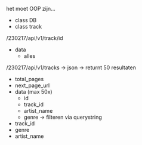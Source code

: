 het moet OOP zijn...
- class DB
- class track


/230217/api/v1/track/id
  - data 
    - alles


/230217/api/v1/tracks
-> json -> returnt 50 resultaten
  - total_pages
  - next_page_url
  - data (max 50x)
    - id
    - track_id
    - artist_name
    - genre
-> filteren via querystring
  - track_id
  - genre
  - artist_name


